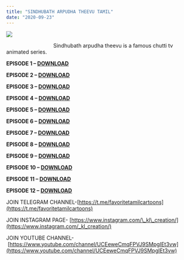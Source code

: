 ```yaml
---
title: "SINDHUBATH ARPUDHA THEEVU TAMIL"
date: "2020-09-23"
---
```


[![](https://1.bp.blogspot.com/-r2DPqTzgzoc/X2rUHbu2GFI/AAAAAAAAAgE/lWLeJesw-OcksCZCpIXwqE3W9wd8lEWKgCLcBGAsYHQ/s0/sindhubath{ec34d6f8d01d0ede45b01e6d3eeb5f4ac62af10115d837c4a722207aa6a1b02d}2Btamil{ec34d6f8d01d0ede45b01e6d3eeb5f4ac62af10115d837c4a722207aa6a1b02d}2Bdubbed{ec34d6f8d01d0ede45b01e6d3eeb5f4ac62af10115d837c4a722207aa6a1b02d}2Bdownload.jpg)](https://1.bp.blogspot.com/-r2DPqTzgzoc/X2rUHbu2GFI/AAAAAAAAAgE/lWLeJesw-OcksCZCpIXwqE3W9wd8lEWKgCLcBGAsYHQ/s320/sindhubath{ec34d6f8d01d0ede45b01e6d3eeb5f4ac62af10115d837c4a722207aa6a1b02d}2Btamil{ec34d6f8d01d0ede45b01e6d3eeb5f4ac62af10115d837c4a722207aa6a1b02d}2Bdubbed{ec34d6f8d01d0ede45b01e6d3eeb5f4ac62af10115d837c4a722207aa6a1b02d}2Bdownload.jpg)

                                Sindhubath arpudha theevu is a famous chutti tv animated series.

**EPISODE 1 – [DOWNLOAD](https://mega.nz/file/vo8iDSDB#tbJ0_ogd08Y_0-Uf-onidW4HBMFMvWwHQrOT50prBd4)**

**EPISODE 2 – [DOWNLOAD](https://mega.nz/file/fptAyIAD#HkXJRIXPNcst3_MLhWToUuT-k9_OKeRvgderb8bKYao)**

**EPISODE 3 – [DOWNLOAD](https://mega.nz/file/mhkm2QoY#qLuq7np7XxHNly9XDeosG5hlpwzbLAOPqSb8RwLtZdk)**

**EPISODE 4 – [DOWNLOAD](https://mega.nz/file/200gzYAb#kCn_jnI2YbGdJ7b0ChuLkuVBbTCC0iqqgGvZOooWIe4)**

**EPISODE 5 – [DOWNLOAD](https://mega.nz/file/ygdlmSIb#-envS1r_vGXv6uAcGDNUJ8EIxVE1tB7XfVHi3xJxoWM)**

**EPISODE 6 – [DOWNLOAD](https://mega.nz/file/mwEFyKLS#zL4dv4GmtKQGjMkDidVuiR0Qt164lqezCSHcVQpkYwY)**

**EPISODE 7 – [DOWNLOAD](https://mega.nz/file/71dxRCba#elP_knV8B4w7AVnGi-TqnXsGIwX5xR4QkpMvmtLDMIY)**

**EPISODE 8 – [DOWNLOAD](https://mega.nz/file/z8cxySzI#1KFA4QT_iJlIT1ZMuM7fO64i5dLpCo6qxgY8tQdyTQM)**

**EPISODE 9 – [DOWNLOAD](https://mega.nz/file/PhEXzCTY#ytjBpe9uzbnvaWeBZRhkO5knrwHrreYd-OT-yoJUkec)**

**EPISODE 10 – [DOWNLOAD](https://mega.nz/file/HoNlFSyC#3tz-XTtdV9jiVXD11Yk0QoCNeHDz7SLzJYwaSUwWHXE)**

**EPISODE 11 – [DOWNLOAD](https://mega.nz/file/K9dDFSwI#FvGpP584ijKX1SKGt1UJtnjBlEpWplOhWydENy_ZEs4)**

**EPISODE 12 – [DOWNLOAD](https://mega.nz/file/b8UBGKAR#8U8MiP5D-NcRHeyC4x0ws7APEDSFGndOsmUNGC_w1Lo)**

JOIN TELEGRAM CHANNEL-[https://t.me/favoritetamilcartoons](https://t.me/favoritetamilcartoons)

JOIN INSTAGRAM PAGE- [https://www.instagram.com/\_kl\_creation/](https://www.instagram.com/_kl_creation/)

JOIN YOUTUBE CHANNEL- [https://www.youtube.com/channel/UCEeweCmqFPVJ9SMpgIEt3vw](https://www.youtube.com/channel/UCEeweCmqFPVJ9SMpgIEt3vw)
